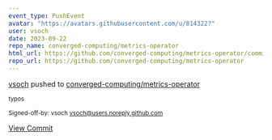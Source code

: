 ```yaml
---
event_type: PushEvent
avatar: "https://avatars.githubusercontent.com/u/814322?"
user: vsoch
date: 2023-09-22
repo_name: converged-computing/metrics-operator
html_url: https://github.com/converged-computing/metrics-operator/commit/5b322f59a0aa4762a6109c49cb99c882abae92af
repo_url: https://github.com/converged-computing/metrics-operator
---
```


<a href='https://github.com/vsoch' target='_blank'>vsoch</a> pushed to <a href='https://github.com/converged-computing/metrics-operator' target='_blank'>converged-computing/metrics-operator</a>

<small>typos

Signed-off-by: vsoch <vsoch@users.noreply.github.com></small>

<a href='https://github.com/converged-computing/metrics-operator/commit/5b322f59a0aa4762a6109c49cb99c882abae92af' target='_blank'>View Commit</a>